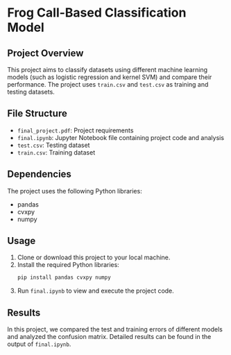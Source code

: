 # Frog Call-Based Classification Model

## Project Overview
This project aims to classify datasets using different machine learning models (such as logistic regression and kernel SVM) and compare their performance. The project uses `train.csv` and `test.csv` as training and testing datasets.

## File Structure
- `final_project.pdf`: Project requirements
- `final.ipynb`: Jupyter Notebook file containing project code and analysis
- `test.csv`: Testing dataset
- `train.csv`: Training dataset

## Dependencies
The project uses the following Python libraries:
- pandas
- cvxpy
- numpy

## Usage
1. Clone or download this project to your local machine.
2. Install the required Python libraries:
    ```sh
    pip install pandas cvxpy numpy
    ```
3. Run `final.ipynb` to view and execute the project code.

## Results
In this project, we compared the test and training errors of different models and analyzed the confusion matrix. Detailed results can be found in the output of `final.ipynb`.

<!-- ## Contributors
- Project Author: Kehao Xu -->

